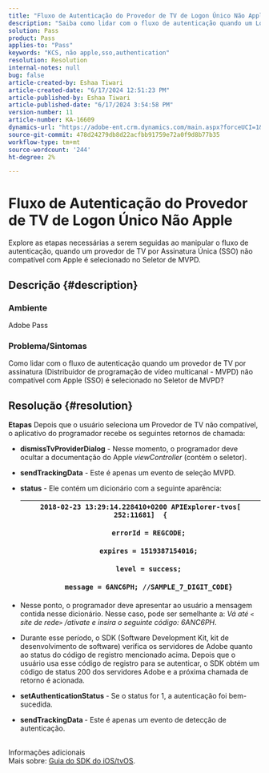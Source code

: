 ```yaml
---
title: "Fluxo de Autenticação do Provedor de TV de Logon Único Não Apple"
description: "Saiba como lidar com o fluxo de autenticação quando um Logon Único (SSO) que não seja da Apple é selecionado no Seletor de MVPD."
solution: Pass
product: Pass
applies-to: "Pass"
keywords: "KCS, não apple,sso,authentication"
resolution: Resolution
internal-notes: null
bug: false
article-created-by: Eshaa Tiwari
article-created-date: "6/17/2024 12:51:23 PM"
article-published-by: Eshaa Tiwari
article-published-date: "6/17/2024 3:54:58 PM"
version-number: 11
article-number: KA-16609
dynamics-url: "https://adobe-ent.crm.dynamics.com/main.aspx?forceUCI=1&pagetype=entityrecord&etn=knowledgearticle&id=94649c49-a82c-ef11-840a-6045bd029b18"
source-git-commit: 478d24279db8d22acfbb91759e72a0f9d8b77b35
workflow-type: tm+mt
source-wordcount: '244'
ht-degree: 2%

---
```


# Fluxo de Autenticação do Provedor de TV de Logon Único Não Apple


Explore as etapas necessárias a serem seguidas ao manipular o fluxo de autenticação, quando um provedor de TV por Assinatura Única (SSO) não compatível com Apple é selecionado no Seletor de MVPD.

## Descrição {#description}


### <b>Ambiente</b>

Adobe Pass

### <b>Problema/Sintomas</b>

Como lidar com o fluxo de autenticação quando um provedor de TV por assinatura (Distribuidor de programação de vídeo multicanal - MVPD) não compatível com Apple (SSO) é selecionado no Seletor de MVPD?


## Resolução {#resolution}

<b>Etapas</b>
Depois que o usuário seleciona um Provedor de TV não compatível, o aplicativo do programador recebe os seguintes retornos de chamada:

- <b>dismissTvProviderDialog</b> - Nesse momento, o programador deve ocultar a documentação do Apple *viewController* (contém o seletor).
- <b>sendTrackingData</b> - Este é apenas um evento de seleção MVPD.
- <b>status</b> - Ele contém um dicionário com a seguinte aparência:

  | `2018-02-23 13:29:14.228410+0200 APIExplorer-tvos[ 252:11681]  {`<br><br>`    errorId = REGCODE;`<br><br>`    expires = 1519387154016;`<br><br>`    level = success;`<br><br>`    message = 6ANC6PH; //SAMPLE_7_DIGIT_CODE}` |
  | --- |


- Nesse ponto, o programador deve apresentar ao usuário a mensagem contida nesse dicionário. Nesse caso, pode ser semelhante a: *Vá até `<` site de rede`>` /ativate e insira o seguinte código: 6ANC6PH*.
- Durante esse período, o SDK (Software Development Kit, kit de desenvolvimento de software) verifica os servidores de Adobe quanto ao status do código de registro mencionado acima. Depois que o usuário usa esse código de registro para se autenticar, o SDK obtém um código de status 200 dos servidores Adobe e a próxima chamada de retorno é acionada.


- <b>setAuthenticationStatus</b> - Se o status for 1, a autenticação foi bem-sucedida.


- <b>sendTrackingData </b>- Este é apenas um evento de detecção de autenticação.

<br>Informações adicionais<br>
Mais sobre: [Guia do SDK do iOS/tvOS](https://experienceleague.adobe.com/docs/primetime/authentication/programmer-integration-guide/accessenabler-sdk/ios-sdk/iostvos-sdk-cookbook.html?lang=en#create_dev).
